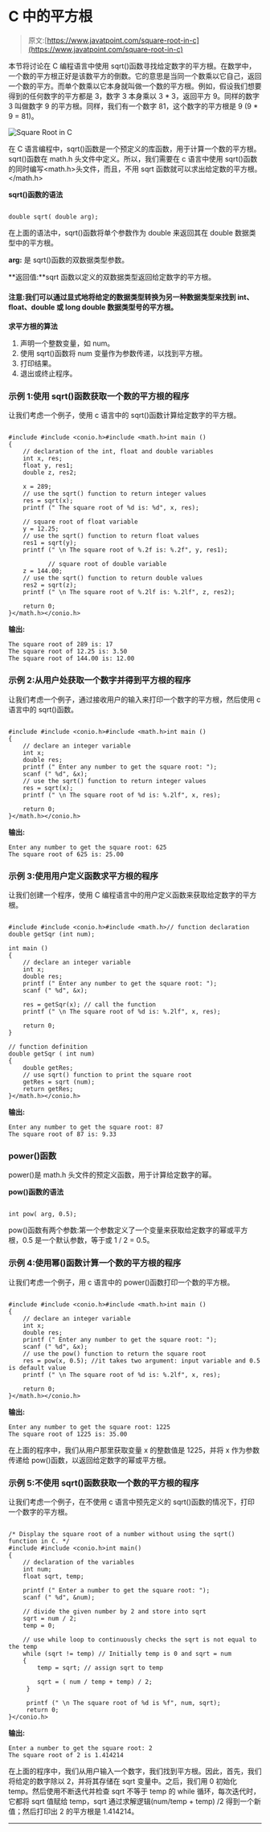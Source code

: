 # C 中的平方根

> 原文:[https://www.javatpoint.com/square-root-in-c](https://www.javatpoint.com/square-root-in-c)

本节将讨论在 C 编程语言中使用 sqrt()函数寻找给定数字的平方根。在数学中，一个数的平方根正好是该数平方的倒数。它的意思是当同一个数乘以它自己，返回一个数的平方。而单个数乘以它本身就叫做一个数的平方根。例如，假设我们想要得到的任何数字的平方都是 3，数字 3 本身乘以 3 * 3，返回平方 9。同样的数字 3 叫做数字 9 的平方根。同样，我们有一个数字 81，这个数字的平方根是 9 (9 * 9 = 81)。

![Square Root in C](../Images/fd51b7b3e603d80903e4bcf661647b88.png)

在 C 语言编程中，sqrt()函数是一个预定义的库函数，用于计算一个数的平方根。sqrt()函数在 math.h 头文件中定义。所以，我们需要在 c 语言中使用 sqrt()函数的同时编写<math.h>头文件，而且，不用 sqrt 函数就可以求出给定数的平方根。</math.h>

**sqrt()函数的语法**

```

double sqrt( double arg);

```

在上面的语法中，sqrt()函数将单个参数作为 double 来返回其在 double 数据类型中的平方根。

**arg:** 是 sqrt()函数的双数据类型参数。

**返回值:**sqrt 函数以定义的双数据类型返回给定数字的平方根。

#### 注意:我们可以通过显式地将给定的数据类型转换为另一种数据类型来找到 int、float、double 或 long double 数据类型号的平方根。

**求平方根的算法**

1.  声明一个整数变量，如 num。
2.  使用 sqrt()函数将 num 变量作为参数传递，以找到平方根。
3.  打印结果。
4.  退出或终止程序。

### 示例 1:使用 sqrt()函数获取一个数的平方根的程序

让我们考虑一个例子，使用 c 语言中的 sqrt()函数计算给定数字的平方根。

```

#include #include <conio.h>#include <math.h>int main ()
{
	// declaration of the int, float and double variables
	int x, res;
	float y, res1;
	double z, res2;

	x = 289;
	// use the sqrt() function to return integer values 
	res = sqrt(x); 
	printf (" The square root of %d is: %d", x, res);

	// square root of float variable
	y = 12.25;
	// use the sqrt() function to return float values 
	res1 = sqrt(y); 
	printf (" \n The square root of %.2f is: %.2f", y, res1);

           // square root of double variable
	z = 144.00;
	// use the sqrt() function to return double values 
	res2 = sqrt(z); 
	printf (" \n The square root of %.2lf is: %.2lf", z, res2);

	return 0;	
}</math.h></conio.h> 
```

**输出:**

```
The square root of 289 is: 17
The square root of 12.25 is: 3.50
The square root of 144.00 is: 12.00

```

### 示例 2:从用户处获取一个数字并得到平方根的程序

让我们考虑一个例子，通过接收用户的输入来打印一个数字的平方根，然后使用 c 语言中的 sqrt()函数。

```

#include #include <conio.h>#include <math.h>int main ()
{
	// declare an integer variable
	int x;
	double res;
	printf (" Enter any number to get the square root: ");
	scanf (" %d", &x);
	// use the sqrt() function to return integer values 
	res = sqrt(x); 
	printf (" \n The square root of %d is: %.2lf", x, res);

	return 0;	
}</math.h></conio.h> 
```

**输出:**

```
Enter any number to get the square root: 625
The square root of 625 is: 25.00 

```

### 示例 3:使用用户定义函数求平方根的程序

让我们创建一个程序，使用 C 编程语言中的用户定义函数来获取给定数字的平方根。

```

#include #include <conio.h>#include <math.h>// function declaration
double getSqr (int num);

int main ()
{
	// declare an integer variable
	int x;
	double res;
	printf (" Enter any number to get the square root: ");
	scanf (" %d", &x);

	res = getSqr(x); // call the function
	printf (" \n The square root of %d is: %.2lf", x, res);

	return 0;	
}

// function definition
double getSqr ( int num)
{
	double getRes;
	// use sqrt() function to print the square root
	getRes = sqrt (num);
	return getRes;
}</math.h></conio.h> 
```

**输出:**

```
Enter any number to get the square root: 87
The square root of 87 is: 9.33

```

### power()函数

power()是 math.h 头文件的预定义函数，用于计算给定数字的幂。

**pow()函数的语法**

```

int pow( arg, 0.5);

```

pow()函数有两个参数:第一个参数定义了一个变量来获取给定数字的幂或平方根，0.5 是一个默认参数，等于或 1 / 2 = 0.5。

### 示例 4:使用幂()函数计算一个数的平方根的程序

让我们考虑一个例子，用 c 语言中的 power()函数打印一个数的平方根。

```

#include #include <conio.h>#include <math.h>int main ()
{
	// declare an integer variable
	int x;
	double res;
	printf (" Enter any number to get the square root: ");
	scanf (" %d", &x);
	// use the pow() function to return the square root  
	res = pow(x, 0.5); //it takes two argument: input variable and 0.5 is default value
	printf (" \n The square root of %d is: %.2lf", x, res);

	return 0;	
}</math.h></conio.h> 
```

**输出:**

```
Enter any number to get the square root: 1225
The square root of 1225 is: 35.00

```

在上面的程序中，我们从用户那里获取变量 x 的整数值是 1225，并将 x 作为参数传递给 pow()函数，以返回给定数字的幂或平方根。

### 示例 5:不使用 sqrt()函数获取一个数的平方根的程序

让我们考虑一个例子，在不使用 c 语言中预先定义的 sqrt()函数的情况下，打印一个数字的平方根。

```

/* Display the square root of a number without using the sqrt() function in C. */
#include #include <conio.h>int main()
{
	// declaration of the variables
	int num;
	float sqrt, temp;

	printf (" Enter a number to get the square root: ");
	scanf (" %d", &num);

	// divide the given number by 2 and store into sqrt
	sqrt = num / 2;
	temp = 0;

	// use while loop to continuously checks the sqrt is not equal to the temp
	while (sqrt != temp) // Initially temp is 0 and sqrt = num
	{
		temp = sqrt; // assign sqrt to temp

		sqrt = ( num / temp + temp) / 2;
	 } 

	 printf (" \n The square root of %d is %f", num, sqrt);
	 return 0;
}</conio.h> 
```

**输出:**

```
Enter a number to get the square root: 2
The square root of 2 is 1.414214

```

在上面的程序中，我们从用户输入一个数字，我们找到平方根。因此，首先，我们将给定的数字除以 2，并将其存储在 sqrt 变量中。之后，我们用 0 初始化 temp。然后使用不断迭代并检查 sqrt 不等于 temp 的 while 循环，每次迭代时，它都将 sqrt 值赋给 temp，sqrt 通过求解逻辑(num/temp + temp) /2 得到一个新值；然后打印出 2 的平方根是 1.414214。

* * *
